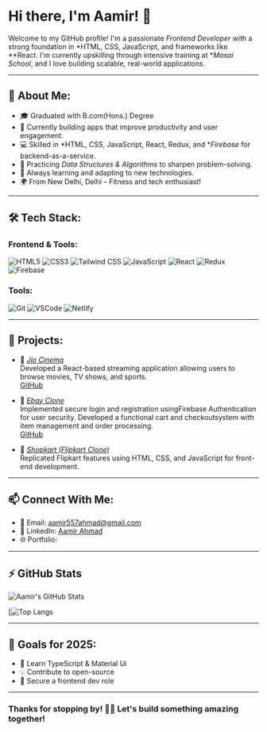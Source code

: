 # Hi there, I'm Aamir! 👋

Welcome to my GitHub profile! I'm a passionate *Frontend Developer* with a strong foundation in *HTML, CSS, JavaScript, and frameworks like **React. I'm currently upskilling through intensive training at **Masai School*, and I love building scalable, real-world applications.

---

## 🌟 About Me:

- 🎓 Graduated with B.com(Hons.) Degree
- 🔭 Currently building apps that improve productivity and user engagement.
- 💻 Skilled in *HTML, CSS, JavaScript, React, Redux, and **Firebase* for backend-as-a-service.
- 🚀 Practicing *Data Structures & Algorithms* to sharpen problem-solving.
- 🧠 Always learning and adapting to new technologies.
- 🌍 From New Delhi, Delhi – Fitness and tech enthusiast!

---

## 🛠️ Tech Stack:

### Frontend & Tools:
![HTML5](https://img.shields.io/badge/-HTML5-E34F26?style=flat-square&logo=html5&logoColor=white)
![CSS3](https://img.shields.io/badge/-CSS3-1572B6?style=flat-square&logo=css3&logoColor=white)
![Tailwind CSS]([https://img.shields.io/badge/-Tailwind-1572B6?style=flat-square&logo=css3&logoColor=white](https://img.shields.io/badge/-TailwindCSS-38B2AC?style=flat-square&logo=tailwind-css&logoColor=white))
![JavaScript](https://img.shields.io/badge/-JavaScript-F7DF1E?style=flat-square&logo=javascript&logoColor=black)
![React](https://img.shields.io/badge/-React-61DAFB?style=flat-square&logo=react&logoColor=black)
![Redux](https://img.shields.io/badge/redux-%23593d88.svg?style=flat-square&logo=redux&logoColor=white)
![Firebase](https://img.shields.io/badge/firebase-%23039BE5.svg?style=flat-square&logo=firebase&logoColor=white)

### Tools:
![Git](https://img.shields.io/badge/-Git-F05032?style=flat-square&logo=git&logoColor=white)
![VSCode](https://img.shields.io/badge/-VS%20Code-007ACC?style=flat-square&logo=visual-studio-code&logoColor=white)
![Netlify](https://img.shields.io/badge/netlify-%23000000.svg?style=flat-square&logo=netlify&logoColor=#00C7B7)

---

## 🚀 Projects:

- 🔹 [*Jio Cinema*](https://jiocinemaclone-eta.vercel.app/)  
 Developed a React-based streaming application allowing users to browse movies, TV shows, and sports.  
  [GitHub](https://github.com/Aamir-786687/Projects_Solo/tree/main/Jio_Cinema)

- 🔹 [*Ebay Clone*](https://splendorous-granita-1d775f.netlify.app/index.html)  
  Implemented secure login and registration usingFirebase Authentication for user security.
  Developed a functional cart and checkoutsystem with item management and order processing.  
  [GitHub](https://github.com/Rajghosh786/B42_WEB_004_FrontendFanatics_Ebay)

- 🔹 [*Shopkart (Flipkart Clone)*](https://github.com/Ashish-kumar-upadhyay/Clone-Meesho-website)  
  Replicated Flipkart features using HTML, CSS, and JavaScript for front-end development.

---

## 📫 Connect With Me:

- 📧 Email: [aamir557ahmad@gmail.com](mailto:aamir557ahmad@gmail.com)
- 💼 LinkedIn: [Aamir Ahmad](https://www.linkedin.com/in/ah-aamir/)
- 🌐 Portfolio: []()

---

## ⚡ GitHub Stats

![Aamir's GitHub Stats](https://github-readme-stats.vercel.app/api?username=Aamir-786687&show_icons=true&theme=radical)

[![Top Langs](https://github-readme-stats.vercel.app/api/top-langs/?username=Aamir-786687&layout=compact&theme=radical)

---

## 🚀 Goals for 2025:

- 🌱 Learn TypeScript & Material Ui
- 💡 Contribute to open-source
- 🎯 Secure a frontend dev role

---

### Thanks for stopping by! 👨‍💻 Let's build something amazing together!

